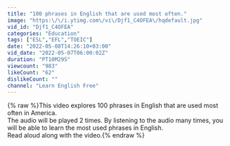 ```yaml
---
title: "100 phrases in English that are used most often."
image: "https:\/\/i.ytimg.com\/vi\/Djf1_C4OFEA\/hqdefault.jpg"
vid_id: "Djf1_C4OFEA"
categories: "Education"
tags: ["ESL","EFL","TOEIC"]
date: "2022-05-08T14:26:10+03:00"
vid_date: "2022-05-07T06:00:02Z"
duration: "PT10M29S"
viewcount: "983"
likeCount: "62"
dislikeCount: ""
channel: "Learn English Free"
---
```

{% raw %}This video explores 100 phrases in English that are used most often in America.<br />The audio will be played 2 times. By listening to the audio many times, you will be able to learn the most used phrases in English.<br />Read aloud along with the video.{% endraw %}
